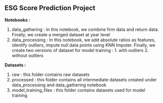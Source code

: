 ## ESG Score Prediction Project 

<b> Notebooks : </b>

1. data_gathering : In this notebook, we combine firm data and return data. Finally, we create a merged dataset at year level
2. data_processing : In this notebook, we add absolute ratios as features, identify outliers, impute null data points using KNN Imputer. Finally, we create two versions of dataset for model training : 
            1. with outliers 
            2. without outliers


<b> Datasets : </b>

1. raw : this folder contains raw datasets  
2. processed : this folder contains all intermediate datasets created under data_processing and data_gathering notebook
3. model_training_files : this folder contains datasets used for model training
